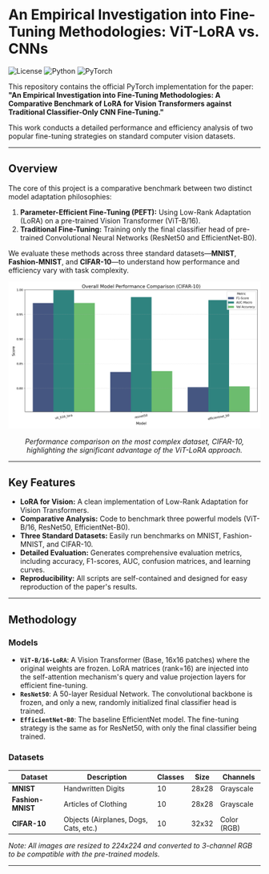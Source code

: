 # An Empirical Investigation into Fine-Tuning Methodologies: ViT-LoRA vs. CNNs

![License](https://img.shields.io/badge/license-MIT-blue.svg)
![Python](https://img.shields.io/badge/Python-3.7+-blue.svg)
![PyTorch](https://img.shields.io/badge/PyTorch-1.10+-ee4c2c.svg)

This repository contains the official PyTorch implementation for the paper: **"An Empirical Investigation into Fine-Tuning Methodologies: A Comparative Benchmark of LoRA for Vision Transformers against Traditional Classifier-Only CNN Fine-Tuning."**

This work conducts a detailed performance and efficiency analysis of two popular fine-tuning strategies on standard computer vision datasets.

---

## Overview

The core of this project is a comparative benchmark between two distinct model adaptation philosophies:

1.  **Parameter-Efficient Fine-Tuning (PEFT):** Using Low-Rank Adaptation (LoRA) on a pre-trained Vision Transformer (ViT-B/16).
2.  **Traditional Fine-Tuning:** Training only the final classifier head of pre-trained Convolutional Neural Networks (ResNet50 and EfficientNet-B0).

We evaluate these methods across three standard datasets—**MNIST**, **Fashion-MNIST**, and **CIFAR-10**—to understand how performance and efficiency vary with task complexity.

![Final Benchmark Comparison on CIFAR-10](cifar_10_final_benchmark_comparison.png)
*<p align="center">Performance comparison on the most complex dataset, CIFAR-10, highlighting the significant advantage of the ViT-LoRA approach.</p>*

---

## Key Features

- **LoRA for Vision:** A clean implementation of Low-Rank Adaptation for Vision Transformers.
- **Comparative Analysis:** Code to benchmark three powerful models (ViT-B/16, ResNet50, EfficientNet-B0).
- **Three Standard Datasets:** Easily run benchmarks on MNIST, Fashion-MNIST, and CIFAR-10.
- **Detailed Evaluation:** Generates comprehensive evaluation metrics, including accuracy, F1-scores, AUC, confusion matrices, and learning curves.
- **Reproducibility:** All scripts are self-contained and designed for easy reproduction of the paper's results.

---

## Methodology

### Models

- **`ViT-B/16-LoRA`**: A Vision Transformer (Base, 16x16 patches) where the original weights are frozen. LoRA matrices (rank=16) are injected into the self-attention mechanism's query and value projection layers for efficient fine-tuning.
- **`ResNet50`**: A 50-layer Residual Network. The convolutional backbone is frozen, and only a new, randomly initialized final classifier head is trained.
- **`EfficientNet-B0`**: The baseline EfficientNet model. The fine-tuning strategy is the same as for ResNet50, with only the final classifier being trained.

### Datasets

| Dataset       | Description                            | Classes | Size        | Channels  |
|---------------|----------------------------------------|---------|-------------|-----------|
| **MNIST** | Handwritten Digits                     | 10      | 28x28       | Grayscale |
| **Fashion-MNIST** | Articles of Clothing                   | 10      | 28x28       | Grayscale |
| **CIFAR-10** | Objects (Airplanes, Dogs, Cats, etc.) | 10      | 32x32       | Color (RGB) |

*Note: All images are resized to 224x224 and converted to 3-channel RGB to be compatible with the pre-trained models.*

---
